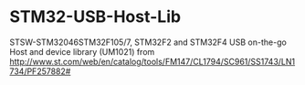 # STM32-USB-Host-Lib

STSW-STM32046STM32F105/7, STM32F2 and STM32F4 USB on-the-go Host and device library (UM1021)
from http://www.st.com/web/en/catalog/tools/FM147/CL1794/SC961/SS1743/LN1734/PF257882#


